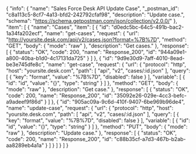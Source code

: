 {
  "info": {
    "name": "Sales Force Desk API Update Case",
    "_postman_id": "c8a113c5-8cf7-4a13-bfd2-242792cfaf98",
    "description": "Update case.",
    "schema": "https://schema.getpostman.com/json/collection/v2.0.0/"
  },
  "item": [
    {
      "name": "Cases",
      "item": [
        {
          "id": "d0edc5bc-64c5-491b-bac2-1a34fa202ecf",
          "name": "get-cases",
          "request": {
            "url": "http://yoursite.desk.com/api/v2/cases.json?format=%7B%7D",
            "method": "GET",
            "body": {
              "mode": "raw"
            },
            "description": "Get cases."
          },
          "response": [
            {
              "status": "OK",
              "code": 200,
              "name": "Response_200",
              "id": "944a09e1-a800-40ba-b1d0-4c17131da725"
            }
          ]
        },
        {
          "id": "9d9e30d9-7aff-4010-8ead-be3e745dfe8c",
          "name": "get-case",
          "request": {
            "url": {
              "protocol": "http",
              "host": "yoursite.desk.com",
              "path": [
                "api",
                "v2",
                "cases/:id.json"
              ],
              "query": [
                {
                  "key": "format",
                  "value": "%7B%7D",
                  "disabled": false
                }
              ],
              "variable": [
                {
                  "id": "id",
                  "value": "{}",
                  "type": "string"
                }
              ]
            },
            "method": "GET",
            "body": {
              "mode": "raw"
            },
            "description": "Get case."
          },
          "response": [
            {
              "status": "OK",
              "code": 200,
              "name": "Response_200",
              "id": "35092e26-029e-4cc3-befc-a9adeef9f86d"
            }
          ]
        },
        {
          "id": "905ac09a-9c6d-410f-9407-6be969b96de4",
          "name": "update-case",
          "request": {
            "url": {
              "protocol": "http",
              "host": "yoursite.desk.com",
              "path": [
                "api",
                "v2",
                "cases/:id.json"
              ],
              "query": [
                {
                  "key": "format",
                  "value": "%7B%7D",
                  "disabled": false
                }
              ],
              "variable": [
                {
                  "id": "id",
                  "value": "{}",
                  "type": "string"
                }
              ]
            },
            "method": "PUT",
            "body": {
              "mode": "raw"
            },
            "description": "Update case."
          },
          "response": [
            {
              "status": "OK",
              "code": 200,
              "name": "Response_200",
              "id": "c88b35cf-a7d3-467b-b2ab-aa8289eb4a1a"
            }
          ]
        }
      ]
    }
  ]
}